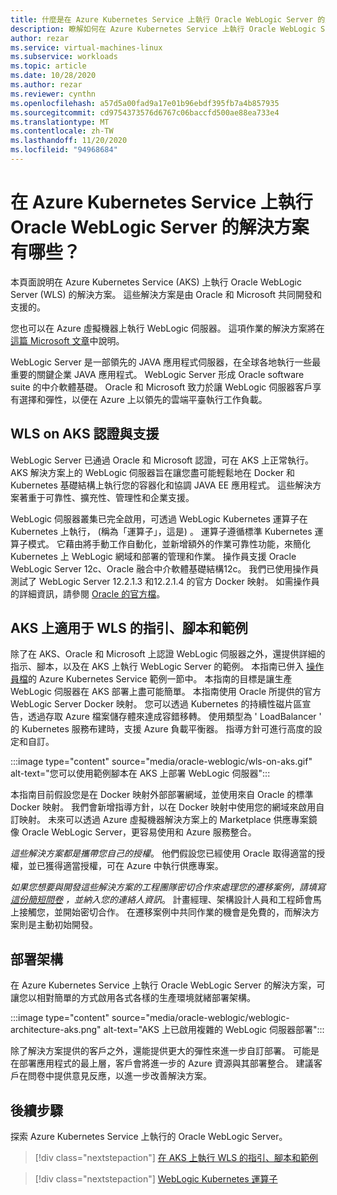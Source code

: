 ```yaml
---
title: 什麼是在 Azure Kubernetes Service 上執行 Oracle WebLogic Server 的解決方案
description: 瞭解如何在 Azure Kubernetes Service 上執行 Oracle WebLogic Server。
author: rezar
ms.service: virtual-machines-linux
ms.subservice: workloads
ms.topic: article
ms.date: 10/28/2020
ms.author: rezar
ms.reviewer: cynthn
ms.openlocfilehash: a57d5a00fad9a17e01b96ebdf395fb7a4b857935
ms.sourcegitcommit: cd9754373576d6767c06baccfd500ae88ea733e4
ms.translationtype: MT
ms.contentlocale: zh-TW
ms.lasthandoff: 11/20/2020
ms.locfileid: "94968684"
---
```

# <a name="what-are-solutions-for-running-oracle-weblogic-server-on-the-azure-kubernetes-service"></a>在 Azure Kubernetes Service 上執行 Oracle WebLogic Server 的解決方案有哪些？

本頁面說明在 Azure Kubernetes Service (AKS) 上執行 Oracle WebLogic Server (WLS) 的解決方案。 這些解決方案是由 Oracle 和 Microsoft 共同開發和支援的。

您也可以在 Azure 虛擬機器上執行 WebLogic 伺服器。 這項作業的解決方案將在 [這篇 Microsoft 文章](/azure/virtual-machines/workloads/oracle/oracle-weblogic)中說明。

WebLogic Server 是一部領先的 JAVA 應用程式伺服器，在全球各地執行一些最重要的關鍵企業 JAVA 應用程式。 WebLogic Server 形成 Oracle software suite 的中介軟體基礎。 Oracle 和 Microsoft 致力於讓 WebLogic 伺服器客戶享有選擇和彈性，以便在 Azure 上以領先的雲端平臺執行工作負載。

## <a name="wls-on-aks-certified-and-supported"></a>WLS on AKS 認證與支援
WebLogic Server 已通過 Oracle 和 Microsoft 認證，可在 AKS 上正常執行。 AKS 解決方案上的 WebLogic 伺服器旨在讓您盡可能輕鬆地在 Docker 和 Kubernetes 基礎結構上執行您的容器化和協調 JAVA EE 應用程式。 這些解決方案著重于可靠性、擴充性、管理性和企業支援。

WebLogic 伺服器叢集已完全啟用，可透過 WebLogic Kubernetes 運算子在 Kubernetes 上執行， (稱為「運算子」，這是) 。 運算子遵循標準 Kubernetes 運算子模式。 它藉由將手動工作自動化，並新增額外的作業可靠性功能，來簡化 Kubernetes 上 WebLogic 網域和部署的管理和作業。 操作員支援 Oracle WebLogic Server 12c、Oracle 融合中介軟體基礎結構12c。 我們已使用操作員測試了 WebLogic Server 12.2.1.3 和12.2.1.4 的官方 Docker 映射。 如需操作員的詳細資訊，請參閱 [Oracle 的官方檔](https://oracle.github.io/weblogic-kubernetes-operator/)。

## <a name="guidance-scripts-and-samples-for-wls-on-aks"></a>AKS 上適用于 WLS 的指引、腳本和範例
除了在 AKS、Oracle 和 Microsoft 上認證 WebLogic 伺服器之外，還提供詳細的指示、腳本，以及在 AKS 上執行 WebLogic Server 的範例。 本指南已併入 [操作員檔](https://oracle.github.io/weblogic-kubernetes-operator/samples/simple/azure-kubernetes-service/)的 Azure Kubernetes Service 範例一節中。 本指南的目標是讓生產 WebLogic 伺服器在 AKS 部署上盡可能簡單。 本指南使用 Oracle 所提供的官方 WebLogic Server Docker 映射。 您可以透過 Kubernetes 的持續性磁片區宣告，透過存取 Azure 檔案儲存體來達成容錯移轉。 使用類型為 ' LoadBalancer ' 的 Kubernetes 服務布建時，支援 Azure 負載平衡器。 指導方針可進行高度的設定和自訂。

:::image type="content" source="media/oracle-weblogic/wls-on-aks.gif" alt-text="您可以使用範例腳本在 AKS 上部署 WebLogic 伺服器":::

本指南目前假設您是在 Docker 映射外部部署網域，並使用來自 Oracle 的標準 Docker 映射。 我們會新增指導方針，以在 Docker 映射中使用您的網域來啟用自訂映射。 未來可以透過 Azure 虛擬機器解決方案上的 Marketplace 供應專案鏡像 Oracle WebLogic Server，更容易使用和 Azure 服務整合。

_這些解決方案都是攜帶您自己的授權_。 他們假設您已經使用 Oracle 取得適當的授權，並已獲得適當授權，可在 Azure 中執行供應專案。

_如果您想要與開發這些解決方案的工程團隊密切合作來處理您的遷移案例，請填寫 [這份簡短問卷](https://aka.ms/wls-on-azure-survey) ，並納入您的連絡人資訊_。 計畫經理、架構設計人員和工程師會馬上接觸您，並開始密切合作。 在遷移案例中共同作業的機會是免費的，而解決方案則是主動初始開發。

## <a name="deployment-architectures"></a>部署架構

在 Azure Kubernetes Service 上執行 Oracle WebLogic Server 的解決方案，可讓您以相對簡單的方式啟用各式各樣的生產環境就緒部署架構。

:::image type="content" source="media/oracle-weblogic/weblogic-architecture-aks.png" alt-text="AKS 上已啟用複雜的 WebLogic 伺服器部署":::

除了解決方案提供的客戶之外，還能提供更大的彈性來進一步自訂部署。 可能是在部署應用程式的最上層，客戶會將進一步的 Azure 資源與其部署整合。 建議客戶在問卷中提供意見反應，以進一步改善解決方案。

## <a name="next-steps"></a>後續步驟

探索 Azure Kubernetes Service 上執行的 Oracle WebLogic Server。

> [!div class="nextstepaction"]
> [在 AKS 上執行 WLS 的指引、腳本和範例](https://oracle.github.io/weblogic-kubernetes-operator/samples/simple/azure-kubernetes-service/)

> [!div class="nextstepaction"]
> [WebLogic Kubernetes 運算子](https://oracle.github.io/weblogic-kubernetes-operator/)
